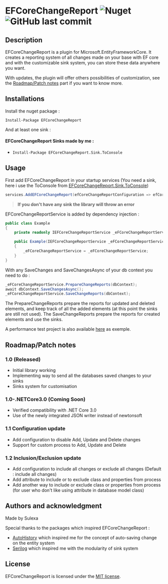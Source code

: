 # EFCoreChangeReport ![Nuget](https://img.shields.io/nuget/v/EFCoreChangeReport.svg?style=flat) ![GitHub last commit](https://img.shields.io/github/last-commit/Sulexa/EFCoreChangeReport.svg)

<!-- ![Nuget](https://img.shields.io/nuget/dt/EFCoreChangeReport.svg) -->


## Description

EFCoreChangeReport is a plugin for Microsoft.EntityFrameworkCore.
It creates a reporting system of all changes made on your base with EF core and with the customizable sink system, you can store these data anywhere you want.

With updates, the plugin will offer others possibilities of customization, see the [Roadmap/Patch notes](##Roadmap/Patch-notes) part if you want to know more.

## Installations

Install the nuget package :

```
Install-Package EFCoreChangeReport
```

And at least one sink :

#### EFCoreChangeReport Sinks made by me :

* ```Install-Package EFCoreChangeReport.Sink.ToConsole```


## Usage

First add EFCoreChangeReport in your startup services (You need a sink, here i use the ToConsole from [EFCoreChangeReport.Sink.ToConsole](https://github.com/Sulexa/EFCoreChangeReport.Sink.ToConsole/))
```csharp 
services.AddEFCoreChangeReport(efCoreChangeReportConfiguration => efCoreChangeReportConfiguration.ToConsole());
```
> **If you don't have any sink the library will throw an error**

EFCoreChangeReportService is added by dependency injection :
```csharp
public class Example
{
    private readonly IEFCoreChangeReportService _eFCoreChangeReportService;

    public Example(IEFCoreChangeReportService _eFCoreChangeReportService)
    {
        _eFCoreChangeReportService = _eFCoreChangeReportService;
    }
}
```

With any SaveChanges and SaveChangesAsync of your db context you need to do :
```csharp
_eFCoreChangeReportService.PrepareChangeReports(dbContext);
await dbContext.SaveChangesAsync();
_eFCoreChangeReportService.SaveChangeReports(dbContext);
```
The PrepareChangeReports prepare the reports for updated and deleted elements, and keep track of all the added elements (at this point the sinks are still not used).
The SaveChangeReports prepare the reports for created elements and use the sinks.

A performance test project is also available [here](https://github.com/Sulexa/EFCoreChangeReport.PerformanceTest/) as exemple.

## Roadmap/Patch notes

### 1.0 (Released)
* Initial library working
* Implementing way to send all the databases saved changes to your sinks
* Sinks system for customisation

### 1.0-.NETCore3.0 (Coming Soon)
* Verified compatibility with .NET Core 3.0
* Use of the newly integrated JSON writer instead of newtonsoft

### 1.1 Configuration update

* Add configuration to disable Add, Update and Delete changes
* Support for custom process to Add, Update and Delete

### 1.2 Inclusion/Exclusion update

* Add configuration to include all changes or exclude all changes (Default : include all changes)
* Add attribute to include or to exclude class and properties from process
* Add another way to include or exclude class or properties from process (for user who don't like using attribute in database model class)

## Authors and acknowledgment

Made by Sulexa

Special thanks to the packages which inspired EFCoreChangeReport :

* [AutoHistory](https://github.com/Arch/AutoHistory/) which inspired me for the concept of auto-saving change on the entity system
* [Serilog](https://github.com/serilog/serilog) which inspired me with the modularity of sink system

## License

EFCoreChangeReport is licensed under the [MIT license](LICENSE.TXT).
<!-- ![GitHub](https://img.shields.io/github/license/mashape/apistatus.svg) -->